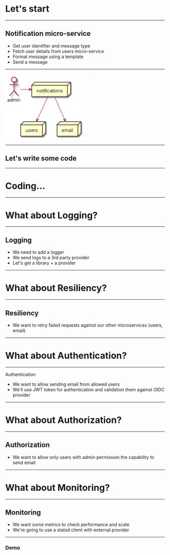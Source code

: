# Let's start

---

## Notification micro-service

* Get user identifier and message type
* Fetch user details from users micro-service
* Format message using a template
* Send a message


---

![architecture](./app.png)


---

## Let's write some code

---



# Coding...

---

# What about Logging?

---

## Logging

* We need to add a logger
* We send logs to a 3rd party provider
* Let's get a library + a provider

---

# What about Resiliency?

---

## Resiliency

* We want to retry failed requests against our other microservices (users, email)

---

# What about Authentication?

---

Authentication

* We want to allow sending email from allowed users
* We'll use JWT token for authentication and validation them against OIDC provider

---

# What about Authorization?

---

## Authorization

* We want to allow only users with admin permission the capability to send email

---

# What about Monitoring?

---

## Monitoring

* We want some metrics to check performance and scale
* We're going to use a statsd client with external provider

---

### Demo

